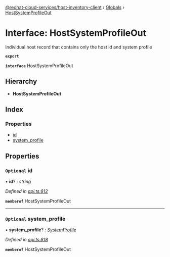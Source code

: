 [@redhat-cloud-services/host-inventory-client](../README.md) › [Globals](../globals.md) › [HostSystemProfileOut](hostsystemprofileout.md)

# Interface: HostSystemProfileOut

Individual host record that contains only the host id and system profile

**`export`** 

**`interface`** HostSystemProfileOut

## Hierarchy

* **HostSystemProfileOut**

## Index

### Properties

* [id](hostsystemprofileout.md#optional-id)
* [system_profile](hostsystemprofileout.md#optional-system_profile)

## Properties

### `Optional` id

• **id**? : *string*

*Defined in [api.ts:812](https://github.com/RedHatInsights/javascript-clients/blob/master/packages/host-inventory/api.ts#L812)*

**`memberof`** HostSystemProfileOut

___

### `Optional` system_profile

• **system_profile**? : *[SystemProfile](systemprofile.md)*

*Defined in [api.ts:818](https://github.com/RedHatInsights/javascript-clients/blob/master/packages/host-inventory/api.ts#L818)*

**`memberof`** HostSystemProfileOut
